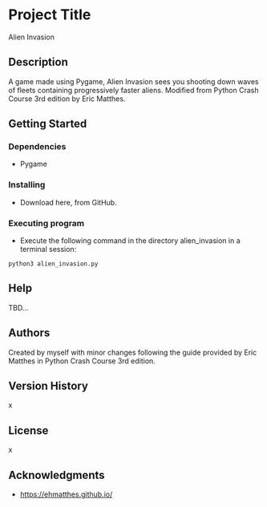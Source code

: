 # Project Title

Alien Invasion

## Description

A game made using Pygame, Alien Invasion sees you shooting down waves of fleets containing
progressively faster aliens. Modified from Python Crash Course 3rd edition by Eric Matthes.

## Getting Started

### Dependencies

* Pygame

### Installing

* Download here, from GitHub.

### Executing program

* Execute the following command in the directory alien_invasion in a terminal session:
  
```
python3 alien_invasion.py
```

## Help

TBD...

## Authors

Created by myself with minor changes following the guide provided by Eric Matthes in Python Crash Course 3rd edition.

## Version History

x

## License

x

## Acknowledgments

* https://ehmatthes.github.io/
